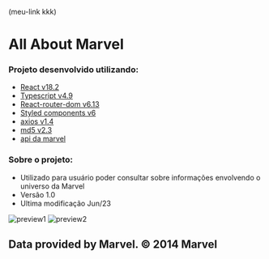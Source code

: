 (meu-link kkk)
# All About Marvel
### Projeto desenvolvido utilizando:

- [React v18.2](https://facebook.github.io/create-react-app/docs/getting-started)
- [Typescript v4.9](https://www.typescriptlang.org/)
- [React-router-dom v6.13](https://reactrouter.com/en/main)
- [Styled components v6](https://styled-components.com/)
- [axios v1.4](https://axios-http.com/ptbr/docs/intro)
- [md5 v2.3](https://www.md5hashgenerator.com/)
- [api da marvel](https://developer.marvel.com/docs)

### Sobre o projeto:

- Utilizado para usuário poder consultar sobre informações envolvendo o universo da Marvel
- Versão 1.0
- Ultima modificação Jun/23

![preview1](https://github.com/TonyFilgueiras/marvel_project/assets/101405712/adc54749-2c4d-460f-b42f-46f5fbe89b0c)
![preview2](https://github.com/TonyFilgueiras/marvel_project/assets/101405712/92f478e5-4c8d-41dd-a0a2-4d791bd3cd98)


## Data provided by Marvel. © 2014 Marvel
